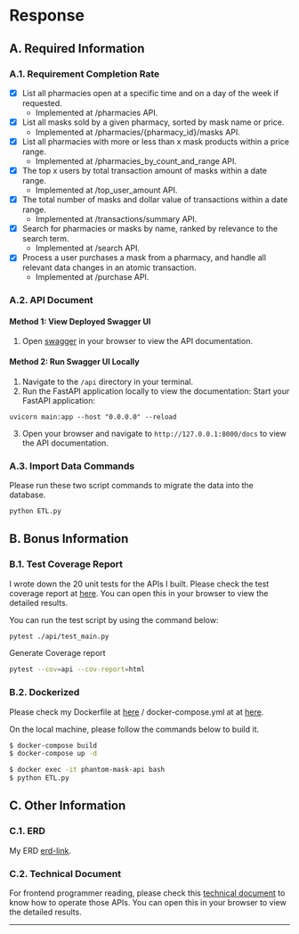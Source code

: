 # Response
## A. Required Information
### A.1. Requirement Completion Rate
- [x] List all pharmacies open at a specific time and on a day of the week if requested.
  - Implemented at /pharmacies API.
- [x] List all masks sold by a given pharmacy, sorted by mask name or price.
  - Implemented at /pharmacies/{pharmacy_id}/masks API.
- [x] List all pharmacies with more or less than x mask products within a price range.
  - Implemented at /pharmacies_by_count_and_range API.
- [x] The top x users by total transaction amount of masks within a date range.
  - Implemented at /top_user_amount API.
- [x] The total number of masks and dollar value of transactions within a date range.
  - Implemented at /transactions/summary API.
- [x] Search for pharmacies or masks by name, ranked by relevance to the search term.
  - Implemented at /search API.
- [x] Process a user purchases a mask from a pharmacy, and handle all relevant data changes in an atomic transaction.
  - Implemented at /purchase API.
### A.2. API Document
#### Method 1: View Deployed Swagger UI 
1. Open [swagger](redoc-static.html) in your browser to view the API documentation.

#### Method 2: Run Swagger UI Locally 
1. Navigate to the `/api` directory in your terminal.
2. Run the FastAPI application locally to view the documentation: 
   Start your FastAPI application: 

```
uvicorn main:app --host "0.0.0.0" --reload 
```

3. Open your browser and navigate to `http://127.0.0.1:8000/docs` to view the API documentation.

### A.3. Import Data Commands
Please run these two script commands to migrate the data into the database.

```bash
python ETL.py
```
## B. Bonus Information

### B.1. Test Coverage Report

I wrote down the 20 unit tests for the APIs I built. Please check the test coverage report at [here](htmlcov/index.html). You can open this in your browser to view the detailed results.

You can run the test script by using the command below:

```bash
pytest ./api/test_main.py
```

Generate Coverage report

```bash
pytest --cov=api --cov-report=html
```



### B.2. Dockerized
Please check my Dockerfile at [here](Dockerfile) / docker-compose.yml at at [here](docker-compose.yml). 

On the local machine, please follow the commands below to build it.

```bash
$ docker-compose build
$ docker-compose up -d

$ docker exec -it phantom-mask-api bash
$ python ETL.py
```

## C. Other Information

### C.1. ERD

My ERD [erd-link](#erd-link).

### C.2. Technical Document

For frontend programmer reading, please check this [technical document](redoc-static.html) to know how to operate those APIs. You can open this in your browser to view the detailed results.

- --
